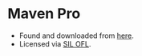 # Maven Pro

* Found and downloaded from [here](https://fonts.google.com/specimen/Maven+Pro).
* Licensed via [SIL OFL](./OFL.txt).
